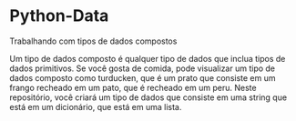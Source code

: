 # Python-Data
Trabalhando com tipos de dados compostos

Um tipo de dados composto é qualquer tipo de dados que inclua tipos de dados primitivos. Se você gosta de comida, pode visualizar um tipo de dados composto como turducken, que é um prato que consiste em um frango recheado em um pato, que é recheado em um peru. Neste repositório, você criará um tipo de dados que consiste em uma string que está em um dicionário, que está em uma lista.
